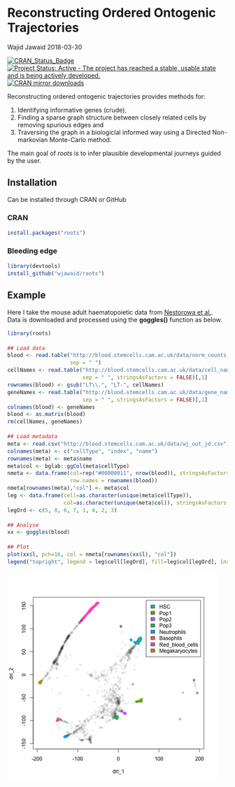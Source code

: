 Reconstructing Ordered Ontogenic Trajectories
================
Wajid Jawaid
2018-03-30

<!-- README.md is generated from README.Rmd. Please edit that file -->
[![CRAN\_Status\_Badge](http://www.r-pkg.org/badges/version/roots)](https://cran.r-project.org/package=roots) [![Project Status: Active - The project has reached a stable, usable state and is being actively developed.](http://www.repostatus.org/badges/latest/active.svg)](http://www.repostatus.org/#active) [![CRAN mirror downloads](http://cranlogs.r-pkg.org/badges/roots)](https://cran.r-project.org/package=roots/)

Reconstructing ordered ontogenic trajectories provides methods for:

1.  Identifying informative genes (crude),
2.  Finding a sparse graph structure between closely related cells by removing spurious edges and
3.  Traversing the graph in a biologiclal informed way using a Directed Non-markovian Monte-Carlo method.

The main goal of *roots* is to infer plausible developmental journeys guided by the user.

Installation
------------

Can be installed through CRAN or GitHub

### CRAN

``` r
install.packages("roots")
```

### Bleeding edge

``` r
library(devtools)
install_github("wjawaid/roots")
```

Example
-------

Here I take the mouse adult haematopoietic data from [Nestorowa et al.](http://www.bloodjournal.org/content/early/2016/06/30/blood-2016-05-716480). Data is downloaded and processed using the **goggles()** function as below.

``` r
library(roots)

## Load data
blood <- read.table("http://blood.stemcells.cam.ac.uk/data/norm_counts_nestorowa_data.txt",
                    sep = " ")
cellNames <- read.table("http://blood.stemcells.cam.ac.uk/data/cell_names_nestorowa_data.txt",
                        sep = " ", stringsAsFactors = FALSE)[,1]
rownames(blood) <- gsub("LT\\.", "LT-", cellNames)
geneNames <- read.table("http://blood.stemcells.cam.ac.uk/data/gene_names_nestorowa_data.txt",
                        sep = " ", stringsAsFactors = FALSE)[,1]
colnames(blood) <- geneNames
blood <- as.matrix(blood)
rm(cellNames, geneNames)

## Load metadata
meta <- read.csv("http://blood.stemcells.cam.ac.uk/data/wj_out_jd.csv")
colnames(meta) <- c("cellType", "index", "name")
rownames(meta) <- meta$name
meta$col <- bglab::ggCol(meta$cellType)
nmeta <- data.frame(col=rep("#00000011", nrow(blood)), stringsAsFactors = FALSE,
                    row.names = rownames(blood))
nmeta[rownames(meta),"col"] <- meta$col
leg <- data.frame(cell=as.character(unique(meta$cellType)),
                  col=as.character(unique(meta$col)), stringsAsFactors = FALSE)
legOrd <- c(5, 8, 6, 7, 1, 4, 2, 3)

## Analyse
xx <- goggles(blood)

## Plot
plot(xx$l, pch=16, col = nmeta[rownames(xx$l), "col"])
legend("topright", legend = leg$cell[legOrd], fill=leg$col[legOrd], inset=0.02)
```

![Output from goggle() function](./vignettes/example.png)
